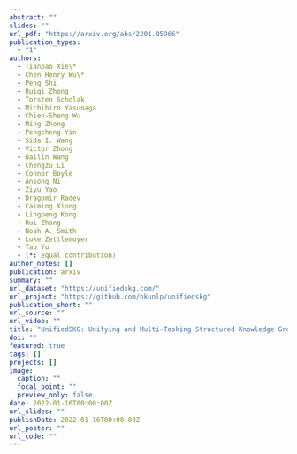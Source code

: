 ```yaml
---
abstract: ""
slides: ""
url_pdf: "https://arxiv.org/abs/2201.05966"
publication_types:
  - "1"
authors:
  - Tianbao Xie\*
  - Chen Henry Wu\*
  - Peng Shi
  - Ruiqi Zhong
  - Torsten Scholak
  - Michihiro Yasunaga
  - Chien-Sheng Wu
  - Ming Zhong
  - Pengcheng Yin
  - Sida I. Wang
  - Victor Zhong
  - Bailin Wang
  - Chengzu Li
  - Connor Boyle
  - Ansong Ni
  - Ziyu Yao
  - Dragomir Radev
  - Caiming Xiong
  - Lingpeng Kong
  - Rui Zhang
  - Noah A. Smith
  - Luke Zettlemoyer
  - Tao Yu
  - (*: equal contribution)
author_notes: []
publication: arxiv
summary: ""
url_dataset: "https://unifiedskg.com/"
url_project: "https://github.com/hkunlp/unifiedskg"
publication_short: ""
url_source: ""
url_video: ""
title: "UnifiedSKG: Unifying and Multi-Tasking Structured Knowledge Grounding with Text-to-Text Language Models"
doi: ""
featured: true
tags: []
projects: []
image:
  caption: ""
  focal_point: ""
  preview_only: false
date: 2022-01-16T00:00:00Z
url_slides: ""
publishDate: 2022-01-16T00:00:00Z
url_poster: ""
url_code: ""
---
```

